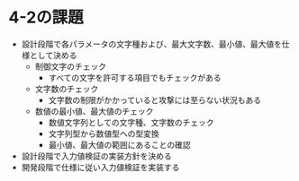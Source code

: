 # 4-2の課題

- 設計段階で各パラメータの文字種および、最大文字数、最小値、最大値を仕様として決める
	- 制御文字のチェック
		- すべての文字を許可する項目でもチェックがある
	- 文字数のチェック
		- 文字数の制限がかかっていると攻撃には至らない状況もある
	- 数値の最小値、最大値のチェック
		- 数値文字列としての文字種、文字数のチェック
		- 文字列型から数値型への型変換
		- 最小値、最大値の範囲にあることの確認
- 設計段階で入力値検証の実装方針を決める
- 開発段階で仕様に従い入力値検証を実装する

